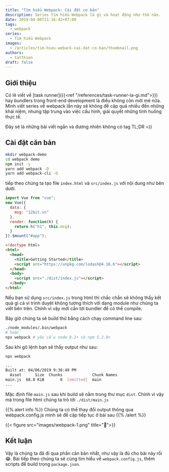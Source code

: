 ```yaml
---
title: "Tìm hiểu Webpack: Cài đặt cơ bản"
description: Series tìm hiểu Webpack là gì và hoạt động như thế nào.
date: 2019-04-06T21:16:42+07:00
tags:
  - webpack
series:
  - Tìm hiểu Webpack
images:
  - /articles/tim-hieu-weback-cai-dat-co-ban/thumbnail.png
authors:
  - tatthien
draft: false
---
```


## Giới thiệu

Có lẽ viết về [task runner]({{<ref "/references/task-runner-la-gi.md">}}) hay bundlers trong front-end development là điều không còn mới mẻ nữa. Mình viết series về webpack lần này sẽ không đề cập quá nhiều đến những khái niệm, nhưng tập trung vào việc cấu hình, giải quyết những tình huống thực tế.

Đây sẽ là những bài viết ngắn và đương nhiên không có tag TL;DR =))

## Cài đặt căn bản


```bash
mkdir webpack-demo
cd webpack demo
npm init -y
yarn add webpack -D
yarn add webpack-cli -D
```

tiếp theo chúng ta tạo file `index.html` và `src/index.js` với nội dung như bên dưới.

```js
import Vue from "vue";
new Vue({
  data: {
    msg: "12bit.vn"
  },
  render: function(h) {
    return h("h1", this.msg);
  }
}).$mount("#app");

```

```html
<!doctype html>
<html>
  <head>
    <title>Getting Started</title>
    <script src="https://unpkg.com/lodash@4.16.6"></script>
  </head>
  <body>
    <script src="./dist/index.js"></script>
  </body>
</html>
```

Nếu bạn sử dụng `src/index.js` trong html thì chắc chắn sẽ không thấy kết quả gì cả vì trình duyệt không tương thích với dạng module như chúng ta viết bên trên. Chính vì vậy mới cần tới bundler để có thể compile.

Bây giờ chúng ta sẽ build thử bằng cách chạy command line sau:

```bash
./node_modules/.bin/webpack
# hoặc
npx webpack # yêu cầu node 8.2+ và npm 5.2.0+
```

Sau khi gõ lệnh bạn sẽ thấy output như sau:

```bash
npx webpack

...
Built at: 04/06/2019 9:38:49 PM
  Asset      Size  Chunks             Chunk Names
main.js  68.8 KiB       0  [emitted]  main
...
```

Mặc định file `main.js` sau khi build sẽ nằm trong thư mục `dist`. Chính vì vậy mà trong file html chúng ta trỏ tới `./dist/main.js`

{{% alert info %}}
Chúng ta có thể thay đổi output thông qua webpack.config.js mình sẽ đề cập tiếp tục ở bài sau
{{% /alert %}}

{{< figure src="images/webpack-1.png" title=":tada:">}}

## Kết luận

Vậy là chúng ta đã đi qua phần căn bản nhất, như vậy là đủ cho bài này rồi :joy:. Bài tiếp theo chúng ta sẽ cùng tìm hiểu về `webpack.config.js`, thêm scripts để build trong `package.json`.
